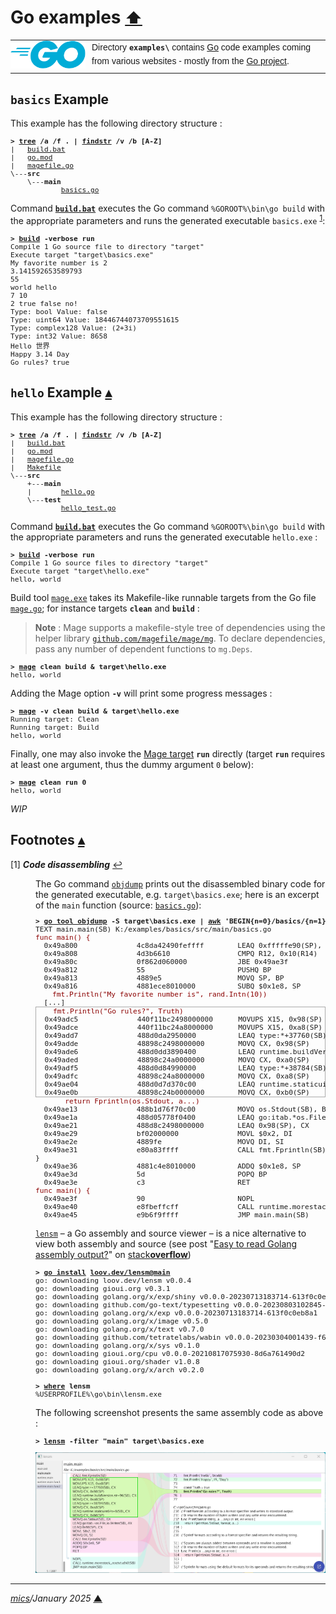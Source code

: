 # <span id="top">Go examples</span> <span style="font-size:90%;">[⬆](../README.md#top)</span>

<table style="font-family:Helvetica,Arial;line-height:1.6;">
  <tr>
  <td style="border:0;padding:0 10px 0 0;min-width:120px;"><a href="https://golang.org/" rel="external"><img style="border:0;" src="../docs/images/go-logo-blue.svg" width="120" alt="Go project"/></a></td>
  <td style="border:0;padding:0;vertical-align:text-top;">Directory <strong><code>examples\</code></strong> contains <a href="https://golang.org/" rel="external" alt="Go">Go</a> code examples coming from various websites - mostly from the <a href="https://golang.org/" rel="external">Go project</a>.</td>
  </tr>
</table>

## <span id="basics">`basics` Example</span>

This example has the following directory structure :

<pre style="font-size:80%;">
<b>&gt; <a href="https://learn.microsoft.com/en-us/windows-server/administration/windows-commands/tree">tree</a> /a /f . | <a href="https://learn.microsoft.com/en-us/windows-server/administration/windows-commands/findstr">findstr</a> /v /b [A-Z]</b>
|   <a href="./basics/build.bat">build.bat</a>
|   <a href="./basics/go.mod">go.mod</a>
|   <a href="./basics/magefile.go">magefile.go</a>
\---<b>src</b>
    \---<b>main</b>
            <a href="./basics/src/main/basics.go">basics.go</a>
</pre>

Command [**`build.bat`**](./basics/build.bat) executes the Go command `%GOROOT%\bin\go build` with the appropriate parameters and runs the generated executable `basics.exe` <sup id="anchor_01">[1](#footnote_01)</sup>:

<pre style="font-size:80%;">
<b>&gt; <a href="./basics/build.bat">build</a> -verbose run</b>
Compile 1 Go source file to directory "target"
Execute target "target\basics.exe"
My favorite number is 2
3.141592653589793
55
world hello
7 10
2 true false no!
Type: bool Value: false
Type: uint64 Value: 18446744073709551615
Type: complex128 Value: (2+3i)
Type: int32 Value: 8658
Hello 世界
Happy 3.14 Day
Go rules? true
</pre>

<!--=======================================================================-->

## <span id="hello">`hello` Example</span> [**&#x25B4;**](#top)

This example has the following directory structure :

<pre style="font-size:80%;">
<b>&gt; <a href="https://learn.microsoft.com/en-us/windows-server/administration/windows-commands/tree" rel="external">tree</a> /a /f . | <a href="https://learn.microsoft.com/en-us/windows-server/administration/windows-commands/findstr">findstr</a> /v /b [A-Z]</b>
|   <a href="./hello/build.bat">build.bat</a>
|   <a href="./hello/go.mod">go.mod</a>
|   <a href="./hello/magefile.go">magefile.go</a>
|   <a href="./hello/Makefile">Makefile</a>
\---<b>src</b>
    +---<b>main</b>
    |       <a href="./hello/src/main/hello.go">hello.go</a>
    \---<b>test</b>
            <a href="./hello/src/test/hello_test.go">hello_test.go</a>
</pre>

Command [**`build.bat`**](./hello/build.bat) executes the Go command `%GOROOT%\bin\go build` with the appropriate parameters and runs the generated executable `hello.exe` :

<pre style="font-size:80%;">
<b>&gt; <a href="./hello/build.bat">build</a> -verbose run</b>
Compile 1 Go source files to directory "target"
Execute target "target\hello.exe"
hello, world
</pre>

Build tool [`mage.exe`][mage_cli] takes its Makefile-like runnable targets from the Go file [`mage.go`](./hello/mage.go); for instance targets **`clean`** and **`build`** :

> **Note** : Mage supports a makefile-style tree of dependencies using the helper library [`github.com/magefile/mage/mg`](https://magefile.org/dependencies/). To declare dependencies, pass any number of dependent functions to `mg.Deps`.

<pre style="font-size:80%;">
<b>&gt; <a href="https://magefile.org/magefiles/">mage</a> clean build &amp; target\hello.exe</b>
hello, world
</pre>

Adding the Mage option **`-v`** will print some progress messages :

<pre style="font-size:80%;">
<b>&gt; <a href="https://magefile.org/magefiles/">mage</a> -v clean build & target\hello.exe</b>
Running target: Clean
Running target: Build
hello, world
</pre>

Finally, one may also invoke the [Mage target][mage_targets] **`run`** directly (target **`run`** requires at least one argument, thus the dummy argument `0` below):

<pre style="font-size:80%;">
<b>&gt; <a href="https://magefile.org/magefiles/">mage</a> clean run 0</b>
hello, world
</pre>

*WIP*

<!--=======================================================================-->

## <span id="footnotes">Footnotes</span> [**&#x25B4;**](#top)

<span id="footnote_01">[1]</span> ***Code disassembling*** [↩](#anchor_01)

<dl><dd>
The Go command <a href="https://pkg.go.dev/cmd/objdump@go1.23.0#pkg-overview"><code>objdump</code></a> prints out the disassembled binary code for the generated executable, e.g. <code>target\basics.exe</code>; here is an excerpt of the <code>main</code> function (source: <a href="./basics/src/main/basics.go"><code>basics.go</code></a>):
</dd>
<dd>
<pre style="font-size:80%;">
<b>&gt; <a href="https://pkg.go.dev/cmd/objdump@go1.23.0#pkg-overview">go tool objdump</a> -S target\basics.exe | <a href="https://man7.org/linux/man-pages/man1/gawk.1.html" rel="external">awk</a> 'BEGIN{n=0}/basics/{n=1}{if (n^>0) print $0}'</b>
TEXT main.main(SB) K:/examples/basics/src/main/basics.go
<span style="color:darkred;">func main() {</span>
  0x49a800              4c8da42490feffff        LEAQ 0xfffffe90(SP), R12
  0x49a808              4d3b6610                CMPQ R12, 0x10(R14)
  0x49a80c              0f862d060000            JBE 0x49ae3f
  0x49a812              55                      PUSHQ BP
  0x49a813              4889e5                  MOVQ SP, BP
  0x49a816              4881ece8010000          SUBQ $0x1e8, SP
    <span style="color:darkred;">fmt.Println("My favorite number is", rand.Intn(10))</span>
  [...]<div style="border:1px solid #aaaaaa;">    <span style="color:darkred;">fmt.Println("Go rules?", Truth)</span>
  0x49adc5              440f11bc2498000000      MOVUPS X15, 0x98(SP)
  0x49adce              440f11bc24a8000000      MOVUPS X15, 0xa8(SP)
  0x49add7              488d0da2950000          LEAQ type:*+37760(SB), CX
  0x49adde              48898c2498000000        MOVQ CX, 0x98(SP)
  0x49ade6              488d0dd3890400          LEAQ runtime.buildVersion.str+96(SB), CX
  0x49aded              48898c24a0000000        MOVQ CX, 0xa0(SP)
  0x49adf5              488d0d84990000          LEAQ type:*+38784(SB), CX
  0x49adfc              48898c24a8000000        MOVQ CX, 0xa8(SP)
  0x49ae04              488d0d7d370c00          LEAQ runtime.staticuint64s+8(SB), CX
  0x49ae0b              48898c24b0000000        MOVQ CX, 0xb0(SP)</div>       <span style="color:darkred;">return Fprintln(os.Stdout, a...)</span>
  0x49ae13              488b1d76f70c00          MOVQ os.Stdout(SB), BX
  0x49ae1a              488d05778f0400          LEAQ go:itab.*os.File,io.Writer(SB), AX
  0x49ae21              488d8c2498000000        LEAQ 0x98(SP), CX
  0x49ae29              bf02000000              MOVL $0x2, DI
  0x49ae2e              4889fe                  MOVQ DI, SI
  0x49ae31              e80a83ffff              CALL fmt.Fprintln(SB)
}
  0x49ae36              4881c4e8010000          ADDQ $0x1e8, SP
  0x49ae3d              5d                      POPQ BP
  0x49ae3e              c3                      RET
<span style="color:darkred;">func main() {</span>
  0x49ae3f              90                      NOPL
  0x49ae40              e8fbeffcff              CALL runtime.morestack_noctxt.abi0(SB)
  0x49ae45              e9b6f9ffff              JMP main.main(SB)
</pre>

<a href=""><code>lensm</code></a> &ndash; a Go assembly and source viewer &ndash; is a nice alternative to view both assembly and source (see post "[Easy to read Golang assembly output?](https://stackoverflow.com/questions/23789951/easy-to-read-golang-assembly-output)" on [stack**overflow**](https://stackoverflow.com/))

<pre style="font-size:80%;">
<b>&gt; <a href="https://go.dev/ref/mod#go-install" rel="external">go install</a> <a href="https://github.com/loov/lensm">loov.dev/lensm@main</a></b>
go: downloading loov.dev/lensm v0.0.4
go: downloading gioui.org v0.3.1
go: downloading golang.org/x/exp/shiny v0.0.0-20230713183714-613f0c0eb8a1
go: downloading github.com/go-text/typesetting v0.0.0-20230803102845-24e03d8b5372
go: downloading golang.org/x/exp v0.0.0-20230713183714-613f0c0eb8a1
go: downloading golang.org/x/image v0.5.0
go: downloading golang.org/x/text v0.7.0
go: downloading github.com/tetratelabs/wabin v0.0.0-20230304001439-f6f874872834
go: downloading golang.org/x/sys v0.1.0
go: downloading gioui.org/cpu v0.0.0-20210817075930-8d6a761490d2
go: downloading gioui.org/shader v1.0.8
go: downloading golang.org/x/arch v0.2.0
&nbsp;
<b>&gt; <a href="https://learn.microsoft.com/en-us/windows-server/administration/windows-commands/where" rel="external">where</a> lensm</b>
%USERPROFILE%\go\bin\lensm.exe
</pre>

The following screenshot presents the same assembly code as above :

<pre style="font-size:80%;">
<b>&gt; <a href="https://github.com/loov/lensm">lensm</a> -filter "main" target\basics.exe</b>
</pre>
<img src="../docs/images/lensm_examples_basics.png"/>
</dd></dl>

***

*[mics](https://lampwww.epfl.ch/~michelou/)/January 2025* [**&#9650;**](#top)
<span id="bottom">&nbsp;</span>

<!-- link refs -->

[mage_cli]: https://magefile.org/
[mage_targets]: https://magefile.org/targets/
[windows_batch_file]: https://en.wikibooks.org/wiki/Windows_Batch_Scripting
